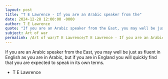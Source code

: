 ```yaml
---
layout: post
title: "T E Lawrence - If you are an Arabic speaker from the"
date: 2024-12-28 12:00:00 -0000
author: T E Lawrence
quote: "If you are an Arabic speaker from the East, you may well be just as fluent in English as you are in Arabic, but if you are in England you will quickly find that you are expected to speak in its own terms."
subject: Art of war
permalink: /Art of war/T E Lawrence/T E Lawrence - If you are an Arabic speaker from the
---
```


If you are an Arabic speaker from the East, you may well be just as fluent in English as you are in Arabic, but if you are in England you will quickly find that you are expected to speak in its own terms.

- T E Lawrence
